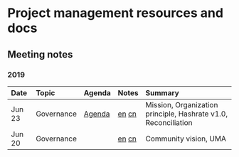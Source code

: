 # Project management resources and docs

## Meeting notes

### 2019

Date | Topic | Agenda  | Notes | Summary |
|:---|:---|---|---|:---|
Jun 23 | Governance | [Agenda](https://github.com/carboclan/pm/issues/1) | [en](notes/20190623-meeting-governance-en.md) [cn](notes/20190623-meeting-governance-cn.md) | Mission, Organization principle, Hashrate v1.0, Reconciliation |
Jun 20 | Governance | | [en](notes/20190620-meeting-governance-en.md) [cn](notes/20190620-meeting-governance-cn.md) | Community vision, UMA |
